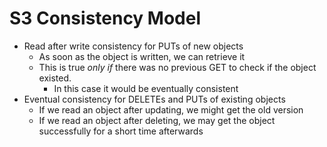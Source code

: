 S3 Consistency Model
====================
- Read after write consistency for PUTs of new objects
    - As soon as the object is written, we can retrieve it
    - This is true *only if* there was no previous GET to check if the object existed.
        - In this case it would be eventually consistent
- Eventual consistency for DELETEs and PUTs of existing objects
    - If we read an object after updating, we might get the old version
    - If we read an object after deleting, we may get the object successfully for a short time afterwards
